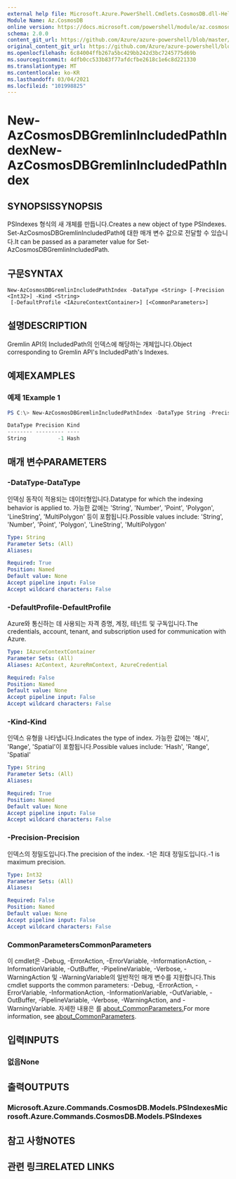 ```yaml
---
external help file: Microsoft.Azure.PowerShell.Cmdlets.CosmosDB.dll-Help.xml
Module Name: Az.CosmosDB
online version: https://docs.microsoft.com/powershell/module/az.cosmosdb/new-azcosmosdbgremlinincludedpathindex
schema: 2.0.0
content_git_url: https://github.com/Azure/azure-powershell/blob/master/src/CosmosDB/CosmosDB/help/New-AzCosmosDBGremlinIncludedPathIndex.md
original_content_git_url: https://github.com/Azure/azure-powershell/blob/master/src/CosmosDB/CosmosDB/help/New-AzCosmosDBGremlinIncludedPathIndex.md
ms.openlocfilehash: 6c84004ffb267a5bc429bb242d3bc7245775d69b
ms.sourcegitcommit: 4dfb0cc533b83f77afdcfbe2618c1e6c8d221330
ms.translationtype: MT
ms.contentlocale: ko-KR
ms.lasthandoff: 03/04/2021
ms.locfileid: "101998825"
---
```

# <span data-ttu-id="e2d57-101">New-AzCosmosDBGremlinIncludedPathIndex</span><span class="sxs-lookup"><span data-stu-id="e2d57-101">New-AzCosmosDBGremlinIncludedPathIndex</span></span>

## <span data-ttu-id="e2d57-102">SYNOPSIS</span><span class="sxs-lookup"><span data-stu-id="e2d57-102">SYNOPSIS</span></span>
<span data-ttu-id="e2d57-103">PSIndexes 형식의 새 개체를 만듭니다.</span><span class="sxs-lookup"><span data-stu-id="e2d57-103">Creates a new object of type PSIndexes.</span></span> <span data-ttu-id="e2d57-104">Set-AzCosmosDBGremlinIncludedPath에 대한 매개 변수 값으로 전달할 수 있습니다.</span><span class="sxs-lookup"><span data-stu-id="e2d57-104">It can be passed as a parameter value for Set-AzCosmosDBGremlinIncludedPath.</span></span>

## <span data-ttu-id="e2d57-105">구문</span><span class="sxs-lookup"><span data-stu-id="e2d57-105">SYNTAX</span></span>

```
New-AzCosmosDBGremlinIncludedPathIndex -DataType <String> [-Precision <Int32>] -Kind <String>
 [-DefaultProfile <IAzureContextContainer>] [<CommonParameters>]
```

## <span data-ttu-id="e2d57-106">설명</span><span class="sxs-lookup"><span data-stu-id="e2d57-106">DESCRIPTION</span></span>
<span data-ttu-id="e2d57-107">Gremlin API의 IncludedPath의 인덱스에 해당하는 개체입니다.</span><span class="sxs-lookup"><span data-stu-id="e2d57-107">Object corresponding to Gremlin API's IncludedPath's Indexes.</span></span>

## <span data-ttu-id="e2d57-108">예제</span><span class="sxs-lookup"><span data-stu-id="e2d57-108">EXAMPLES</span></span>

### <span data-ttu-id="e2d57-109">예제 1</span><span class="sxs-lookup"><span data-stu-id="e2d57-109">Example 1</span></span>
```powershell
PS C:\> New-AzCosmosDBGremlinIncludedPathIndex -DataType String -Precision -1 -Kind Hash

DataType Precision Kind
-------- --------- ----
String          -1 Hash
```

## <span data-ttu-id="e2d57-110">매개 변수</span><span class="sxs-lookup"><span data-stu-id="e2d57-110">PARAMETERS</span></span>

### <span data-ttu-id="e2d57-111">-DataType</span><span class="sxs-lookup"><span data-stu-id="e2d57-111">-DataType</span></span>
<span data-ttu-id="e2d57-112">인덱싱 동작이 적용되는 데이터형입니다.</span><span class="sxs-lookup"><span data-stu-id="e2d57-112">Datatype for which the indexing behavior is applied to.</span></span>
<span data-ttu-id="e2d57-113">가능한 값에는 'String', 'Number', 'Point', 'Polygon', 'LineString', 'MultiPolygon' 등이 포함됩니다.</span><span class="sxs-lookup"><span data-stu-id="e2d57-113">Possible values include: 'String', 'Number', 'Point', 'Polygon', 'LineString', 'MultiPolygon'</span></span>

```yaml
Type: String
Parameter Sets: (All)
Aliases:

Required: True
Position: Named
Default value: None
Accept pipeline input: False
Accept wildcard characters: False
```

### <span data-ttu-id="e2d57-114">-DefaultProfile</span><span class="sxs-lookup"><span data-stu-id="e2d57-114">-DefaultProfile</span></span>
<span data-ttu-id="e2d57-115">Azure와 통신하는 데 사용되는 자격 증명, 계정, 테넌트 및 구독입니다.</span><span class="sxs-lookup"><span data-stu-id="e2d57-115">The credentials, account, tenant, and subscription used for communication with Azure.</span></span>

```yaml
Type: IAzureContextContainer
Parameter Sets: (All)
Aliases: AzContext, AzureRmContext, AzureCredential

Required: False
Position: Named
Default value: None
Accept pipeline input: False
Accept wildcard characters: False
```

### <span data-ttu-id="e2d57-116">-Kind</span><span class="sxs-lookup"><span data-stu-id="e2d57-116">-Kind</span></span>
<span data-ttu-id="e2d57-117">인덱스 유형을 나타냅니다.</span><span class="sxs-lookup"><span data-stu-id="e2d57-117">Indicates the type of index.</span></span>
<span data-ttu-id="e2d57-118">가능한 값에는 '해시', 'Range', 'Spatial'이 포함됩니다.</span><span class="sxs-lookup"><span data-stu-id="e2d57-118">Possible values include: 'Hash', 'Range', 'Spatial'</span></span>

```yaml
Type: String
Parameter Sets: (All)
Aliases:

Required: True
Position: Named
Default value: None
Accept pipeline input: False
Accept wildcard characters: False
```

### <span data-ttu-id="e2d57-119">-Precision</span><span class="sxs-lookup"><span data-stu-id="e2d57-119">-Precision</span></span>
<span data-ttu-id="e2d57-120">인덱스의 정밀도입니다.</span><span class="sxs-lookup"><span data-stu-id="e2d57-120">The precision of the index.</span></span>
<span data-ttu-id="e2d57-121">-1은 최대 정밀도입니다.</span><span class="sxs-lookup"><span data-stu-id="e2d57-121">-1 is maximum precision.</span></span>

```yaml
Type: Int32
Parameter Sets: (All)
Aliases:

Required: False
Position: Named
Default value: None
Accept pipeline input: False
Accept wildcard characters: False
```

### <span data-ttu-id="e2d57-122">CommonParameters</span><span class="sxs-lookup"><span data-stu-id="e2d57-122">CommonParameters</span></span>
<span data-ttu-id="e2d57-123">이 cmdlet은 -Debug, -ErrorAction, -ErrorVariable, -InformationAction, -InformationVariable, -OutBuffer, -PipelineVariable, -Verbose, -WarningAction 및 -WarningVariable의 일반적인 매개 변수를 지원합니다.</span><span class="sxs-lookup"><span data-stu-id="e2d57-123">This cmdlet supports the common parameters: -Debug, -ErrorAction, -ErrorVariable, -InformationAction, -InformationVariable, -OutVariable, -OutBuffer, -PipelineVariable, -Verbose, -WarningAction, and -WarningVariable.</span></span> <span data-ttu-id="e2d57-124">자세한 내용은 를 [about_CommonParameters.](http://go.microsoft.com/fwlink/?LinkID=113216)</span><span class="sxs-lookup"><span data-stu-id="e2d57-124">For more information, see [about_CommonParameters](http://go.microsoft.com/fwlink/?LinkID=113216).</span></span>

## <span data-ttu-id="e2d57-125">입력</span><span class="sxs-lookup"><span data-stu-id="e2d57-125">INPUTS</span></span>

### <span data-ttu-id="e2d57-126">없음</span><span class="sxs-lookup"><span data-stu-id="e2d57-126">None</span></span>

## <span data-ttu-id="e2d57-127">출력</span><span class="sxs-lookup"><span data-stu-id="e2d57-127">OUTPUTS</span></span>

### <span data-ttu-id="e2d57-128">Microsoft.Azure.Commands.CosmosDB.Models.PSIndexes</span><span class="sxs-lookup"><span data-stu-id="e2d57-128">Microsoft.Azure.Commands.CosmosDB.Models.PSIndexes</span></span>

## <span data-ttu-id="e2d57-129">참고 사항</span><span class="sxs-lookup"><span data-stu-id="e2d57-129">NOTES</span></span>

## <span data-ttu-id="e2d57-130">관련 링크</span><span class="sxs-lookup"><span data-stu-id="e2d57-130">RELATED LINKS</span></span>
